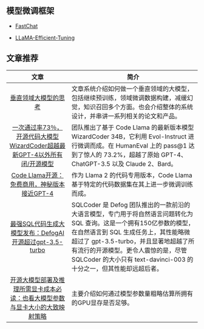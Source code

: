 ## 模型微调框架

+ [FastChat](https://github.com/lm-sys/FastChat)


+ [LLaMA-Efficient-Tuning](https://github.com/hiyouga/LLaMA-Efficient-Tuning)


## 文章推荐

|                                                 文章                                                  | 简介                                                                                                                                                                                            |
|:---------------------------------------------------------------------------------------------------:|-----------------------------------------------------------------------------------------------------------------------------------------------------------------------------------------------|
|                        [垂直领域大模型的思考](https://zhuanlan.zhihu.com/p/652645925)                         | 文章系统介绍如何做一个垂直领域的大模型，包括继续预训练，领域微调数据构建，减缓幻觉，知识召回多个方面。也会介绍整体的系统设计，并串讲一系列相关的论文和产品。                                                                                                                |
| [一次通过率73％，开源代码大模型WizardCoder超越最新GPT-4以外所有闭/开源模型](https://mp.weixin.qq.com/s/H_Z0KKw4CM12Gd1l4xKf7A) | 团队推出了基于 Code Llama 的最新版本模型 WizardCoder 34B，它利用 Evol-Instruct 进行微调而成。在 HumanEval 上的 pass@1 达到了惊人的 73.2%，超越了原始 GPT-4、ChatGPT-3.5 以及 Claude 2、Bard。                                              |
|         [Code Llama开源：免费商用，神秘版本接近GPT-4](https://mp.weixin.qq.com/s/GhMg9daluyoNyaICCH3FIQ)          | 作为 Llama 2 的代码专用版本，Code Llama 基于特定的代码数据集在其上进一步微调训练而成。                                                                                                                                         |
|    [最强SQL代码生成大模型发布：DefogAI开源超过gpt-3.5-turbo](https://mp.weixin.qq.com/s/I2xerywIdI8l_HyDqjzCOA)     | SQLCoder 是 Defog 团队推出的一款前沿的大语言模型，专门用于将自然语言问题转化为 SQL 查询。这是一个拥有150亿参数的模型， 在自然语言到 SQL 生成任务上，其性能略微超过了 gpt-3.5-turbo，并且显著地超越了所有流行的开源模型。更令人震惊的是，尽管 SQLCoder 的大小只有 text-davinci-003 的十分之一，但其性能却远超后者。 |
|          [开源大模型部署及推理所需显卡成本必读：也看大模型参数与显卡大小的大致映射策略](https://zhuanlan.zhihu.com/p/652645925)           | 主要介绍如何通过模型参数量粗略估算所拥有的GPU显存是否足够。                                                                                                                                                               |
